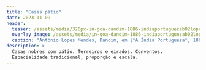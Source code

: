 ```yaml
---
title: "Casas pátio"
date: 2023-11-09
header:
  teaser: /assets/media/320px-in-goa-dandim-1886-indiaportuguezab02lope_0272.jpg
  overlay_image: /assets/media/in-goa-dandim-1886-indiaportuguezab02lope_0272.jpg
  caption: "António Lopes Mendes, Dandim, em [*A Índia Portugueza*, 1886, v. 2](https://archive.org/details/indiaportuguezab02lope/page/166/mode/2up?view=theater)"
description: >
  Casas nobres com pátio. Terreiros e eirados. Conventos.
  Espacialidade tradicional, proporção e escala.
---
```


